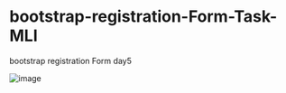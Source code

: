 # bootstrap-registration-Form-Task-MLI
bootstrap registration Form day5


![image](https://user-images.githubusercontent.com/113120611/219932073-4d5a0830-307c-4f20-8741-f96c3d90b551.png)

